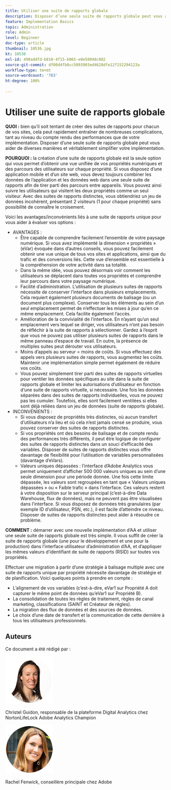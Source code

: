 ```yaml
---
title: Utiliser une suite de rapports globale
description: Disposer d’une seule suite de rapports globale peut vous aider de diverses manières et véritablement simplifier votre implémentation.
feature: Implementation Basics
topic: Administration
role: Admin
level: Beginner
doc-type: article
thumbnail: 10536.jpg
kt: 10536
exl-id: 490addfd-b810-4f15-b065-e0e58048c882
source-git-commit: df00d4fb8cc5093903ed4628dfe12f152294123a
workflow-type: tm+mt
source-wordcount: '763'
ht-degree: 100%

---
```


# Utiliser une suite de rapports globale

**QUOI :** bien qu’il soit tentant de créer des suites de rapports pour chacun de vos sites, cela peut rapidement entraîner de nombreuses complications, tant au niveau du compte rendu des performances que de votre implémentation. Disposer d’une seule suite de rapports globale peut vous aider de diverses manières et véritablement simplifier votre implémentation.

**POURQUOI :** la création d’une suite de rapports globale est la seule option qui vous permet d’obtenir une vue unifiée de vos propriétés numériques et des parcours des utilisateurs sur chaque propriété. Si vous disposez d’une application mobile et d’un site web, vous devez toujours combiner les données de l’application et les données web dans une seule suite de rapports afin de tirer parti des parcours entre appareils. Vous pouvez ainsi suivre les utilisateurs qui visitent les deux propriétés comme un seul visiteur. Avec des suites de rapports distinctes, vous obtiendriez un jeu de données incohérent, présentant 2 visiteurs (1 pour chaque propriété) sans possibilité de connaître le croisement.

Voici les avantages/inconvénients liés à une suite de rapports unique pour vous aider à évaluer vos options :

* AVANTAGES :
   * Être capable de comprendre facilement l’ensemble de votre paysage numérique. Si vous avez implémenté la dimension « propriétés » (eVar) évoquée dans d’autres conseils, vous pouvez facilement obtenir une vue unique de tous vos sites et applications, ainsi que du trafic et des conversions liés. Cette vue d’ensemble est essentielle à la compréhension de votre activité dans sa totalité.
   * Dans la même idée, vous pouvez désormais voir comment les utilisateurs se déplacent dans toutes vos propriétés et comprendre leur parcours dans votre paysage numérique.
   * Facilité d’administration. L’utilisation de plusieurs suites de rapports nécessite de conserver l’interface dans plusieurs emplacements. Cela requiert également plusieurs documents de balisage (ou un document plus complexe). Conserver tous les éléments au sein d’un seul emplacement permet de n’effectuer les mises à jour qu’en ce même emplacement. Cela facilite également l’accès.
   * Amélioration de la convivialité de l’interface. En n’ayant qu’un seul emplacement vers lequel se diriger, vos utilisateurs n’ont pas besoin de réfléchir à la suite de rapports à sélectionner. Gardez à l’esprit que vous ne pouvez pas utiliser plusieurs suites de rapports dans le même panneau d’espace de travail. En outre, la présence de multiples suites peut dérouter vos utilisateurs.
   * Moins d’appels au serveur = moins de coûts. Si vous effectuez des appels vers plusieurs suites de rapports, vous augmentez les coûts. Maintenir une implémentation simple permet également de réduire vos coûts.
   * Vous pouvez simplement tirer parti des suites de rapports virtuelles pour ventiler les données spécifiques au site dans la suite de rapports globale et limiter les autorisations d’utilisateur en fonction d’une suite de rapports virtuelle, si nécessaire. Une fois les données séparées dans des suites de rapports individuelles, vous ne pouvez pas les cumuler. Toutefois, elles sont facilement ventilées si elles sont déjà reliées dans un jeu de données (suite de rapports globale).
* INCONVÉNIENTS :
   * Si vous disposez de propriétés très distinctes, où aucun transfert d’utilisateurs n’a lieu et où cela n’est jamais censé se produire, vous pouvez conserver des suites de rapports distinctes.
   * Si vos propriétés ont des besoins de balisage et de compte rendu des performances très différents, il peut être logique de configurer des suites de rapports distinctes dans un souci d’efficacité des variables. Disposer de suites de rapports distinctes vous offre davantage de flexibilité pour l’utilisation de variables personnalisées (davantage d’eVars).
   * Valeurs uniques dépassées : l’interface d’Adobe Analytics vous permet uniquement d’afficher 500 000 valeurs uniques au sein d’une seule dimension pour une période donnée. Une fois cette limite dépassée, les valeurs sont regroupées en tant que « Valeurs uniques dépassées » ou « Faible trafic » dans l’interface. Ces valeurs restent à votre disposition sur le serveur principal (c’est-à-dire Data Warehouse, flux de données), mais ne peuvent pas être visualisées dans l’interface. Si vous disposez de données très granulaires (par exemple ID d’utilisateur, PSN, etc.), il est facile d’atteindre ce niveau. Disposer de suites de rapports distinctes peut aider à résoudre ce problème.

**COMMENT :** démarrer avec une nouvelle implémentation d’AA et utiliser une seule suite de rapports globale est très simple. Il vous suffit de créer la suite de rapports globale (une pour le développement et une pour la production) dans l’interface utilisateur d’administration d’AA, et d’appliquer les mêmes valeurs d’identifiant de suite de rapports (RSID) sur toutes vos propriétés.

Effectuer une migration à partir d’une stratégie à balisage multiple avec une suite de rapports unique par propriété nécessite davantage de stratégie et de planification. Voici quelques points à prendre en compte :

* L’alignement de vos variables (c’est-à-dire, eVar1 sur Propriété A doit capturer le même point de données qu’eVar1 sur Propriété B).
* La consolidation de toutes les règles de traitement, règles de canal marketing, classifications (SAINT et Créateur de règles).
* La migration des flux de données et des sources de données.
* Le choix d’une date de transfert et la communication de cette dernière à tous les utilisateurs professionnels.

## Auteurs

Ce document a été rédigé par :

![Christel Guidon](assets/Christel-Headshot-150.png)

Christel Guidon, responsable de la plateforme Digital Analytics chez NortonLifeLock
Adobe Analytics Champion

![Rachel Fenwick](assets/Rachel-Fenwick-150.png)

Rachel Fenwick, conseillère principale chez Adobe
